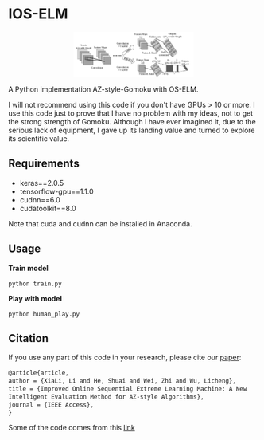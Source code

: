 # IOS-ELM
<p align="center">
  <img src="IOS-ELM.jpg" alt="IOS-ELM" width="48%">
</p>

A Python implementation AZ-style-Gomoku with OS-ELM.

I will not recommend using this code if you don't have GPUs > 10 or more. I use this code just to prove that I have no problem with my ideas, not to get the strong strength of Gomoku. Although I have ever imagined it, due to the serious lack of equipment, I gave up its landing value and turned to explore its scientific value.

## Requirements

* keras==2.0.5
* tensorflow-gpu==1.1.0
* cudnn==6.0
* cudatoolkit==8.0

Note that cuda and cudnn can be installed in Anaconda.

## Usage

**Train model** 
```
python train.py
```

**Play with model** 
```
python human_play.py
```

## Citation
If you use any part of this code in your research, please cite our [paper](10.1109/ACCESS.2019.2938568):
```
@article{article,
author = {XiaLi, Li and He, Shuai and Wei, Zhi and Wu, Licheng},
title = {Improved Online Sequential Extreme Learning Machine: A New Intelligent Evaluation Method for AZ-style Algorithms},
journal = {IEEE Access},
}
```

Some of the code comes from this [link](https://zhuanlan.zhihu.com/p/32089487)
